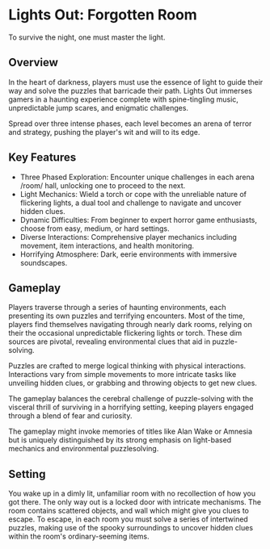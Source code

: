 # Lights Out: Forgotten Room
To survive the night, one must master the light.

## Overview

In the heart of darkness, players must use the essence of light to guide their way and solve the puzzles that barricade their path. Lights Out immerses gamers in a haunting experience
complete with spine-tingling music, unpredictable jump scares, and enigmatic challenges.

Spread over three intense phases, each level becomes an arena of terror and strategy, pushing the player's wit and will to its edge.

## Key Features

-  Three Phased Exploration: Encounter unique challenges in each arena /room/ hall, unlocking one to proceed to the next.
-  Light Mechanics: Wield a torch or cope with the unreliable nature of flickering lights, a dual tool and challenge to navigate and uncover hidden clues.
- Dynamic Difficulties: From beginner to expert horror game enthusiasts, choose from easy, medium, or hard settings.
- Diverse Interactions: Comprehensive player mechanics including movement, item interactions, and health monitoring.
- Horrifying Atmosphere: Dark, eerie environments with immersive soundscapes.

## Gameplay

Players traverse through a series of haunting environments, each presenting its own puzzles and terrifying encounters. Most of the time, players find themselves navigating through nearly dark rooms, relying on their the occasional unpredictable flickering lights or torch. These dim sources are pivotal, revealing environmental clues that aid in puzzle-solving. 

Puzzles are crafted to merge logical thinking with physical interactions. Interactions vary from simple movements to
more intricate tasks like unveiling hidden clues, or grabbing and throwing objects to get new clues.

The gameplay balances the cerebral challenge of puzzle-solving with the visceral thrill of surviving in a horrifying setting, keeping players engaged through a blend of fear and curiosity.

The gameplay might invoke memories of titles like Alan Wake or Amnesia but is uniquely distinguished by its strong emphasis on light-based mechanics and environmental puzzlesolving.

## Setting

You wake up in a dimly lit, unfamiliar room with no recollection of how you got there. The only way out is a locked door with intricate mechanisms. The room contains scattered objects, and wall which might give you clues to escape. To escape, in each room you must solve a series of intertwined puzzles, making use of the spooky surroundings to uncover hidden clues within the room's ordinary-seeming items.

